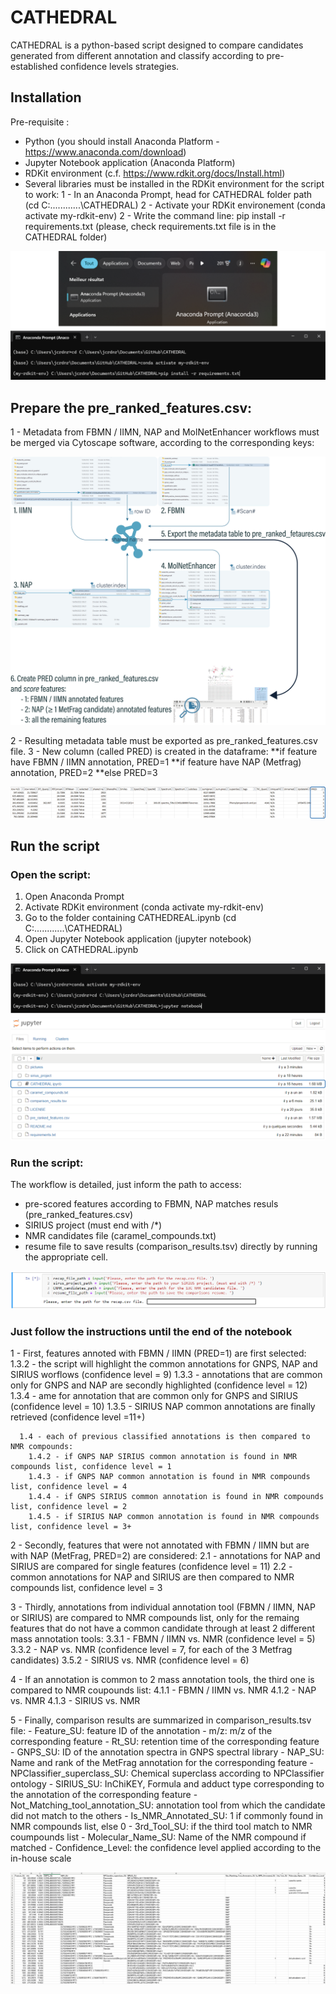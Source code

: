 # CATHEDRAL
CATHEDRAL is a python-based script designed to compare candidates generated from different annotation and classify according to pre-established confidence levels strategies.

## Installation
Pre-requisite :
  - Python (you should install Anaconda Platform - https://www.anaconda.com/download)
  - Jupyter Notebook application (Anaconda Platform)
  - RDKit environment (c.f. https://www.rdkit.org/docs/Install.html)
  - Several libraries must be installed in the RDKit environment for the script to work:
    1 - In an Anaconda Prompt, head for CATHEDRAL folder path (cd C:\...\...\...\...\CATHEDRAL)
    2 - Activate your RDKit environement (conda activate my-rdkit-env)
    2 - Write the command line: pip install -r requirements.txt (please, check requirements.txt file is in the CATHEDRAL folder)

![Plan de travail 11080](/pictures/cathedral_requirements.png)

## Prepare the pre_ranked_features.csv:
   1 - Metadata from FBMN / IIMN, NAP and MolNetEnhancer workflows must be merged via Cytoscape software, according to the corresponding keys:

![Plan de travail 11080](/pictures/cathedral_merge.png)

   2 - Resulting metadata table must be exported as pre_ranked_features.csv file.
   3 - New column (called PRED) is created in the dataframe:
       **if feature have FBMN / IIMN annotation, PRED=1
       **if feature have NAP (Metfrag) annotation, PRED=2
       **else PRED=3

![Plan de travail 11080](/pictures/cathedral_merge_pred.png)

## Run the script
### Open the script:
1. Open Anaconda Prompt
2. Activate RDKit environment (conda activate my-rdkit-env)
3. Go to the folder containing CATHEDREAL.ipynb (cd C:\...\...\...\...\CATHEDRAL)
4. Open Jupyter Notebook application (jupyter notebook)
5. Click on CATHEDRAL.ipynb 

![Plan de travail 11080](/pictures/cathedral_script.png)

### Run the script:
The workflow is detailed, just inform the path to access:
  - pre-scored features according to FBMN, NAP matches resuls (pre_ranked_features.csv)
  - SIRIUS project (must end with /*)
  - NMR candidates file (caramel_compounds.txt)
  - resume file to save results (comparison_results.tsv)
directly by running the appropriate cell.

![Plan de travail 11080](/pictures/input_files.png)

### Just follow the instructions until the end of the notebook
  1 - First, features annoted with FBMN / IIMN (PRED=1) are first selected:
      1.3.2 - the script will highlight the common annotations for GNPS, NAP and SIRIUS worflows (confidence level = 9)
      1.3.3 - annotations that are common only for GNPS and NAP are secondly highlighted (confidence level = 12)
      1.3.4 - ame for annotation that are common only for GNPS and SIRIUS (confidence level = 10)
      1.3.5 - SIRIUS NAP common annotations are finally retrieved (confidence level =11+)
      
      1.4 - each of previous classified annotations is then compared to NMR compounds:
        1.4.2 - if GNPS NAP SIRIUS common annotation is found in NMR compounds list, confidence level = 1
        1.4.3 - if GNPS NAP common annotation is found in NMR compounds list, confidence level = 4
        1.4.4 - if GNPS SIRIUS common annotation is found in NMR compounds list, confidence level = 2
        1.4.5 - if SIRIUS NAP common annotation is found in NMR compounds list, confidence level = 3+

  2 - Secondly, features that were not annotated with FBMN / IIMN but are with NAP (MetFrag, PRED=2) are considered:
      2.1 - annotations for NAP and SIRIUS are compared for single features (confidence level = 11)
      2.2 - common annotations for NAP and SIRIUS are then compared to NMR compounds list, confidence level = 3

  3 - Thirdly, annotations from individual annotation tool (FBMN / IIMN, NAP or SIRIUS) are compared to NMR compounds list, only for the remaing features that do not have a common candidate through at least 2 different mass annotation tools:
      3.3.1 - FBMN / IIMN vs. NMR (confidence level = 5)
      3.3.2 - NAP vs. NMR (confidence level = 7, for each of the 3 Metfrag candidates)
      3.5.2 - SIRIUS vs. NMR (confidence level = 6)

  4 - If an annotation is common to 2 mass annotation tools, the third one is compared to NMR coupounds list:
      4.1.1 - FBMN / IIMN vs. NMR
      4.1.2 - NAP vs. NMR
      4.1.3 - SIRIUS vs. NMR
      
  5 - Finally, comparison results are summarized in comparison_results.tsv file:
      - Feature_SU: feature ID of the annotation
      - m/z: m/z of the corresponding feature
      - Rt_SU: retention time of the corresponding feature
      - GNPS_SU: ID of the annotation spectra in GNPS spectral library
      - NAP_SU: Name and rank of the MetFrag annotation for the corresponding feature
      - NPClassifier_superclass_SU: Chemical superclass according to NPClassifier ontology
      - SIRIUS_SU: InChiKEY, Formula and adduct type corresponding to the annotation of the corresponding feature
      - Not_Matching_tool_annotation_SU: annotation tool from which the candidate did not match to the others
      - Is_NMR_Annotated_SU: 1 if commonly found in NMR compounds list, else 0 
      - 3rd_Tool_SU: if the third tool match to NMR coumpounds list
      - Molecular_Name_SU: Name of the NMR compound if matched
      - Confidence_Level: the confidence level applied according to the in-house scale

![Plan de travail 11080](/pictures/cathedral_results.png)


      
 
